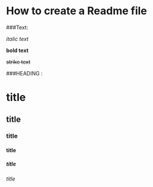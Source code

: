  # How to create a Readme file 
 
 ###Text:
 
 _italic text_
 
 **bold text**
 
 ~~strike  text~~
 
 
 ###HEADING :
 
 # title
 ## title
 ### title
 #### title
 ##### title
 ###### title
